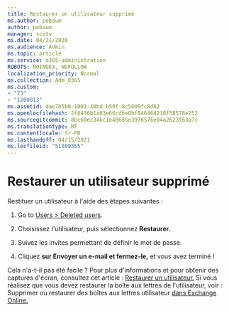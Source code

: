 ```yaml
---
title: Restaurer un utilisateur supprimé
ms.author: pebaum
author: pebaum
manager: scotv
ms.date: 04/21/2020
ms.audience: Admin
ms.topic: article
ms.service: o365-administration
ROBOTS: NOINDEX, NOFOLLOW
localization_priority: Normal
ms.collection: Adm_O365
ms.custom:
- "73"
- "1200013"
ms.assetid: dae7b5b0-1003-40bd-b59f-8c5009fc8d82
ms.openlocfilehash: 2f8430b1a03e66cdbe0bf846464218f58578e252
ms.sourcegitcommit: 8bc60ec34bc1e40685e3976576e04a2623f63a7c
ms.translationtype: MT
ms.contentlocale: fr-FR
ms.lasthandoff: 04/15/2021
ms.locfileid: "51809365"
---
```

# <a name="restore-a-deleted-user"></a>Restaurer un utilisateur supprimé

Restituer un utilisateur à l'aide des étapes suivantes :
  
1. Go to [Users \> Deleted users](https://admin.microsoft.com/adminportal/home#/deletedusers).

2. Choisissez l'utilisateur, puis sélectionnez **Restaurer.**

3. Suivez les invites permettant de définir le mot de passe.

4. Cliquez **sur Envoyer un e-mail et fermez-le,** et vous avez terminé !

Cela n'a-t-il pas été facile ? Pour plus d'informations et pour obtenir des captures d'écran, consultez cet article : [Restaurer un utilisateur.](https://docs.microsoft.com/microsoft-365/admin/add-users/restore-user) Si vous réalisez que vous devez restaurer la boîte aux lettres de l'utilisateur, voir : Supprimer ou restaurer des boîtes aux lettres utilisateur [dans Exchange Online.](https://docs.microsoft.com/exchange/recipients-in-exchange-online/delete-or-restore-mailboxes)